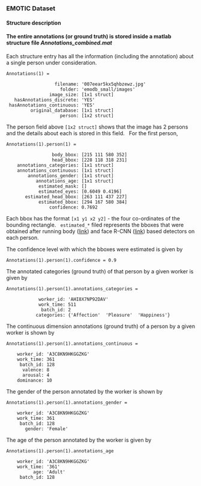 ### EMOTIC Dataset
#### Structure description
#### The entire annotations (or ground truth) is stored inside a matlab structure file _Annotations_combined.mat_

Each structure entry has all the information (including the annotation) about a single person under consideration.   

    Annotations(1) = 
    
                      filename: '007eear5kx5qhbzewz.jpg'   
                        folder: 'emodb_small/images'    
                    image_size: [1x1 struct]    
       hasAnnotations_discrete: 'YES'    
     hasAnnotations_continuous: 'YES'    
             original_database: [1x1 struct]   
                        person: [1x2 struct]   

The person field above `[1x2 struct]` shows that the image has 2 persons and the details about each is stored in this field.  
For the first person, 
```
Annotations(1).person(1) =

                 body_bbox: [215 111 580 352]
                 head_bbox: [228 118 318 231]
    annotations_categories: [1x1 struct]
    annotations_continuous: [1x1 struct]
        annotations_gender: [1x1 struct]
           annotations_age: [1x1 struct]
            estimated_mask: []
            estimated_eyes: [0.6049 0.4196]
       estimated_head_bbox: [263 111 437 227]
            estimated_bbox: [294 167 580 384]
                confidence: 0.7692
```
Each bbox has the format `[x1 y1 x2 y2]` - the four co-ordinates of the bounding rectangle.   
`estimated_*` filed represents the bboxes that were obtained after running body ([link](https://arxiv.org/abs/1506.01497)) and face R-CNN ([link](https://arxiv.org/abs/1606.03473)) based detectors on each person.   

The confidence level with which the bboxes were estimated is given by   
```
Annotations(1).person(1).confidence = 0.9
``` 

The annotated categories (ground truth) of that person by a given worker is given by  
```
Annotations(1).person(1).annotations_categories = 
     
            worker_id: 'AHI8X7NP92DAV'
            work_time: 511
             batch_id: 2
           categories: {'Affection'  'Pleasure'  'Happiness'}
```
The continuous dimension annotations (ground truth) of a person by a given worker is shown by
```
Annotations(1).person(1).annotations_continuous = 

    worker_id: 'A3C8KN9HKGGZKG'
    work_time: 361
     batch_id: 128
      valence: 8
      arousal: 4
    dominance: 10
```
The gender of the person annotated by the worker is shown by
```
Annotations(1).person(1).annotations_gender = 

    worker_id: 'A3C8KN9HKGGZKG'
    work_time: 361
     batch_id: 128
       gender: 'Female'
```
The age of the person annotated by the worker is given by
``` 
Annotations(1).person(1).annotations_age 

    worker_id: 'A3C8KN9HKGGZKG'
    work_time: '361'
          age: 'Adult'
     batch_id: 128
```
     
